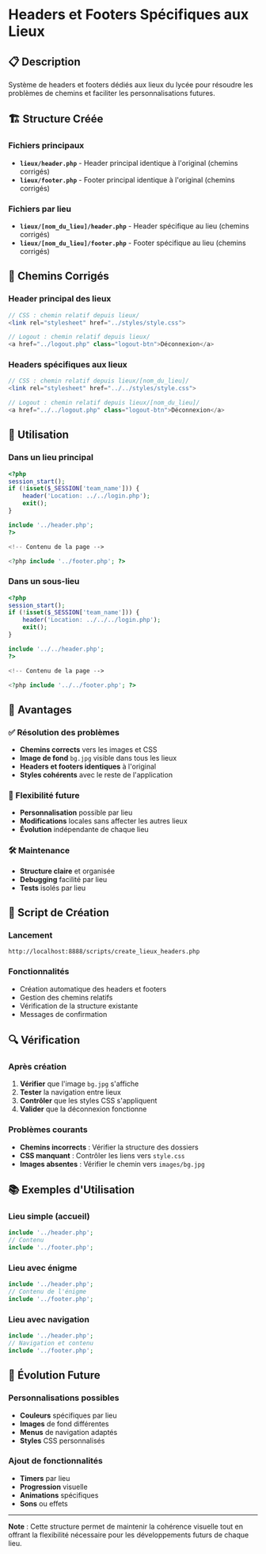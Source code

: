 # Headers et Footers Spécifiques aux Lieux

## 📋 Description

Système de headers et footers dédiés aux lieux du lycée pour résoudre les problèmes de chemins et faciliter les personnalisations futures.

## 🏗️ Structure Créée

### Fichiers principaux
- **`lieux/header.php`** - Header principal identique à l'original (chemins corrigés)
- **`lieux/footer.php`** - Footer principal identique à l'original (chemins corrigés)

### Fichiers par lieu
- **`lieux/[nom_du_lieu]/header.php`** - Header spécifique au lieu (chemins corrigés)
- **`lieux/[nom_du_lieu]/footer.php`** - Footer spécifique au lieu (chemins corrigés)

## 🔧 Chemins Corrigés

### Header principal des lieux
```php
// CSS : chemin relatif depuis lieux/
<link rel="stylesheet" href="../styles/style.css">

// Logout : chemin relatif depuis lieux/
<a href="../logout.php" class="logout-btn">Déconnexion</a>
```

### Headers spécifiques aux lieux
```php
// CSS : chemin relatif depuis lieux/[nom_du_lieu]/
<link rel="stylesheet" href="../../styles/style.css">

// Logout : chemin relatif depuis lieux/[nom_du_lieu]/
<a href="../../logout.php" class="logout-btn">Déconnexion</a>
```

## 🚀 Utilisation

### Dans un lieu principal
```php
<?php
session_start();
if (!isset($_SESSION['team_name'])) {
    header('Location: ../../login.php');
    exit();
}

include '../header.php';
?>

<!-- Contenu de la page -->

<?php include '../footer.php'; ?>
```

### Dans un sous-lieu
```php
<?php
session_start();
if (!isset($_SESSION['team_name'])) {
    header('Location: ../../../login.php');
    exit();
}

include '../../header.php';
?>

<!-- Contenu de la page -->

<?php include '../../footer.php'; ?>
```

## 🎯 Avantages

### ✅ Résolution des problèmes
- **Chemins corrects** vers les images et CSS
- **Image de fond** `bg.jpg` visible dans tous les lieux
- **Headers et footers identiques** à l'original
- **Styles cohérents** avec le reste de l'application

### 🔮 Flexibilité future
- **Personnalisation** possible par lieu
- **Modifications** locales sans affecter les autres lieux
- **Évolution** indépendante de chaque lieu

### 🛠️ Maintenance
- **Structure claire** et organisée
- **Debugging** facilité par lieu
- **Tests** isolés par lieu

## 📱 Script de Création

### Lancement
```
http://localhost:8888/scripts/create_lieux_headers.php
```

### Fonctionnalités
- Création automatique des headers et footers
- Gestion des chemins relatifs
- Vérification de la structure existante
- Messages de confirmation

## 🔍 Vérification

### Après création
1. **Vérifier** que l'image `bg.jpg` s'affiche
2. **Tester** la navigation entre lieux
3. **Contrôler** que les styles CSS s'appliquent
4. **Valider** que la déconnexion fonctionne

### Problèmes courants
- **Chemins incorrects** : Vérifier la structure des dossiers
- **CSS manquant** : Contrôler les liens vers `style.css`
- **Images absentes** : Vérifier le chemin vers `images/bg.jpg`

## 📚 Exemples d'Utilisation

### Lieu simple (accueil)
```php
include '../header.php';
// Contenu
include '../footer.php';
```

### Lieu avec énigme
```php
include '../header.php';
// Contenu de l'énigme
include '../footer.php';
```

### Lieu avec navigation
```php
include '../header.php';
// Navigation et contenu
include '../footer.php';
```

## 🔄 Évolution Future

### Personnalisations possibles
- **Couleurs** spécifiques par lieu
- **Images** de fond différentes
- **Menus** de navigation adaptés
- **Styles** CSS personnalisés

### Ajout de fonctionnalités
- **Timers** par lieu
- **Progression** visuelle
- **Animations** spécifiques
- **Sons** ou effets

---

**Note** : Cette structure permet de maintenir la cohérence visuelle tout en offrant la flexibilité nécessaire pour les développements futurs de chaque lieu.
